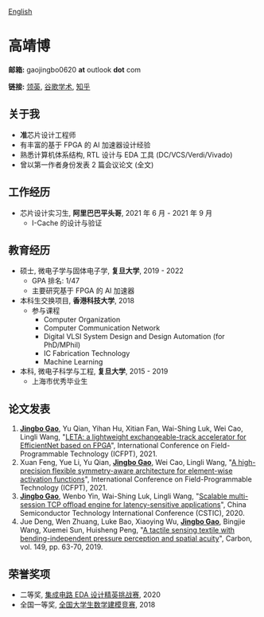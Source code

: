 [English](/)

# 高靖博

**邮箱:** gaojingbo0620 **at** outlook **dot** com

**链接:** [领英](https://www.linkedin.com/in/jingbo-gao/), [谷歌学术](https://scholar.google.com/citations?user=auk2qrcAAAAJ), [知乎](https://www.zhihu.com/people/gao-jing-bo-61/)

## 关于我

* **准**芯片设计工程师
* 有丰富的基于 FPGA 的 AI 加速器设计经验
* 熟悉计算机体系结构, RTL 设计与 EDA 工具 (DC/VCS/Verdi/Vivado)
* 曾以第一作者身份发表 2 篇会议论文 (全文)

## 工作经历

* 芯片设计实习生, **阿里巴巴平头哥**, 2021 年 6 月 - 2021 年 9 月
    * I-Cache 的设计与验证

## 教育经历

* 硕士, 微电子学与固体电子学, **复旦大学**, 2019 - 2022
    * GPA 排名: 1/47
    * 主要研究基于 FPGA 的 AI 加速器
* 本科生交换项目, **香港科技大学**, 2018
    * 参与课程
        * Computer Organization
        * Computer Communication Network
        * Digital VLSI System Design and Design Automation (for PhD/MPhil)
        * IC Fabrication Technology
        * Machine Learning
* 本科, 微电子科学与工程, **复旦大学**, 2015 - 2019
    * 上海市优秀毕业生

## 论文发表

1. <u>**Jingbo Gao**</u>, Yu Qian, Yihan Hu, Xitian Fan, Wai-Shing Luk, Wei Cao, Lingli Wang, "[LETA: a lightweight exchangeable-track accelerator for EfficientNet based on FPGA](https://ieeexplore.ieee.org/document/9609919/)", International Conference on Field-Programmable Technology (ICFPT), 2021.
2. Xuan Feng, Yue Li, Yu Qian, <u>**Jingbo Gao**</u>, Wei Cao, Lingli Wang, "[A high-precision flexible symmetry-aware
architecture for element-wise activation functions](https://ieeexplore.ieee.org/document/9609865/)", International Conference on Field-Programmable Technology (ICFPT), 2021.
3. <u>**Jingbo Gao**</u>, Wenbo Yin, Wai-Shing Luk, Lingli Wang, "[Scalable multi-session TCP offload engine for latency-sensitive applications](https://ieeexplore.ieee.org/document/9282453/)", China Semiconductor Technology International Conference (CSTIC), 2020.
4. Jue Deng, Wen Zhuang, Luke Bao, Xiaoying Wu, <u>**Jingbo Gao**</u>, Bingjie Wang, Xuemei Sun, Huisheng Peng, "[A tactile sensing textile with bending-independent pressure perception and spatial acuity](https://www.sciencedirect.com/science/article/pii/S0008622319303422/)", Carbon, vol. 149, pp. 63-70, 2019.

## 荣誉奖项

* 二等奖, [集成电路 EDA 设计精英挑战赛](https://eda.icisc.cn/), 2020
* 全国一等奖, [全国大学生数学建模竞赛](http://www.mcm.edu.cn/), 2018